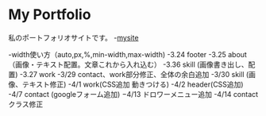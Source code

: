 # My Portfolio
私のポートフォリオサイトです。
-[mysite](https://aoi-n-m.github.io/)

-width使い方（auto,px,%,min-width,max-width)
-3.24 footer
-3.25 about （画像・テキスト配置。文章これから入れ込む）
-3.36 skill (画像書き出し、配置)
-3.27 work
-3/29 contact、work部分修正、全体の余白追加
-3/30 skill (画像、テキスト修正)
-4/1 work(CSS追加 動きつける)
-4/2 header(CSS追加)
-4/7 contact (googleフォーム追加)
−4/13 ドロワーメニュー追加
-4/14 contact クラス修正